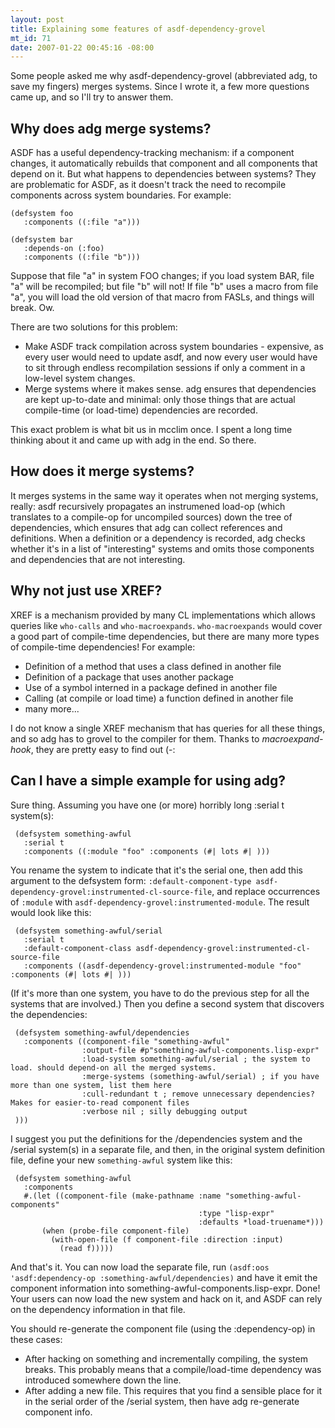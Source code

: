 ```yaml
--- 
layout: post
title: Explaining some features of asdf-dependency-grovel
mt_id: 71
date: 2007-01-22 00:45:16 -08:00
---
```

Some people asked me why asdf-dependency-grovel (abbreviated adg, to save my fingers) merges systems. Since I wrote it, a few more questions came up, and so I'll try to answer them.

## Why does adg merge systems?

ASDF has a useful dependency-tracking mechanism: if a component changes, it automatically rebuilds that component and all components that depend on it. But what happens to dependencies between systems? They are problematic for ASDF, as it doesn't track the need to recompile components across system boundaries. For example:

    (defsystem foo
       :components ((:file "a")))

    (defsystem bar
       :depends-on (:foo)
       :components ((:file "b")))

Suppose that file "a" in system FOO changes; if you load system BAR, file "a" will be recompiled; but file "b" will not! If file "b" uses a macro from file "a", you will load the old version of that macro from FASLs, and things will break. Ow.

There are two solutions for this problem:

* Make ASDF track compilation across system boundaries - expensive, as every user would need to update asdf, and now every user would have to sit through endless recompilation sessions if only a comment in a low-level system changes. 
* Merge systems where it makes sense. adg ensures that dependencies are kept up-to-date and minimal: only those things that are actual compile-time (or load-time) dependencies are recorded.

This exact problem is what bit us in mcclim once. I spent a long time thinking about it and came up with adg in the end. So there.

## How does it merge systems?

It merges systems in the same way it operates when not merging systems, really: asdf recursively propagates an instrumened load-op (which translates to a compile-op for uncompiled sources) down the tree of dependencies, which ensures that adg can collect references and definitions. When a definition or a dependency is recorded, adg checks whether it's in a list of "interesting" systems and omits those components and dependencies that are not interesting.

## Why not just use XREF?

XREF is a mechanism provided by many CL implementations which allows queries like `who-calls` and `who-macroexpands`. `who-macroexpands` would cover a good part of compile-time dependencies, but there are many more types of compile-time dependencies! For example:

* Definition of a method that uses a class defined in another file
* Definition of a package that uses another package
* Use of a symbol interned in a package defined in another file
* Calling (at compile or load time) a function defined in another file
* many more...

I do not know a single XREF mechanism that has queries for all these things, and so adg has to grovel to the compiler for them. Thanks to *macroexpand-hook*, they are pretty easy to find out (-:

## Can I have a simple example for using adg?

Sure thing. Assuming you have one (or more) horribly long :serial t system(s):

     (defsystem something-awful
       :serial t
       :components ((:module "foo" :components (#| lots #| )))

You rename the system to indicate that it's the serial one, then add this argument to the defsystem form: `:default-component-type asdf-dependency-grovel:instrumented-cl-source-file`, and replace occurrences of `:module` with `asdf-dependency-grovel:instrumented-module`. The result would look like this:

     (defsystem something-awful/serial
       :serial t
       :default-component-class asdf-dependency-grovel:instrumented-cl-source-file
       :components ((asdf-dependency-grovel:instrumented-module "foo" :components (#| lots #| )))

(If it's more than one system, you have to do the previous step for all the systems that are involved.) Then you define a second system that discovers the dependencies:

     (defsystem something-awful/dependencies
       :components ((component-file "something-awful"
                    :output-file #p"something-awful-components.lisp-expr"
                    :load-system something-awful/serial ; the system to load. should depend-on all the merged systems.
                    :merge-systems (something-awful/serial) ; if you have more than one system, list them here
                    :cull-redundant t ; remove unnecessary dependencies? Makes for easier-to-read component files
                    :verbose nil ; silly debugging output
     )))

I suggest you put the definitions for the /dependencies system and the /serial system(s) in a separate file, and then, in the original system definition file, define your new `something-awful` system like this:

     (defsystem something-awful
       :components
       #.(let ((component-file (make-pathname :name "something-awful-components"
                                              :type "lisp-expr"
                                              :defaults *load-truename*)))
           (when (probe-file component-file)
             (with-open-file (f component-file :direction :input)
               (read f)))))

And that's it. You can now load the separate file, run `(asdf:oos 'asdf:dependency-op :something-awful/dependencies)` and have it emit the component information into something-awful-components.lisp-expr. Done! Your users can now load the new system and hack on it, and ASDF can rely on the dependency information in that file.

You should re-generate the component file (using the :dependency-op) in these cases:

* After hacking on something and incrementally compiling, the system breaks. This probably means that a compile/load-time dependency was introduced somewhere down the line.
* After adding a new file. This requires that you find a sensible place for it in the serial order of the /serial system, then have adg re-generate component info. 
